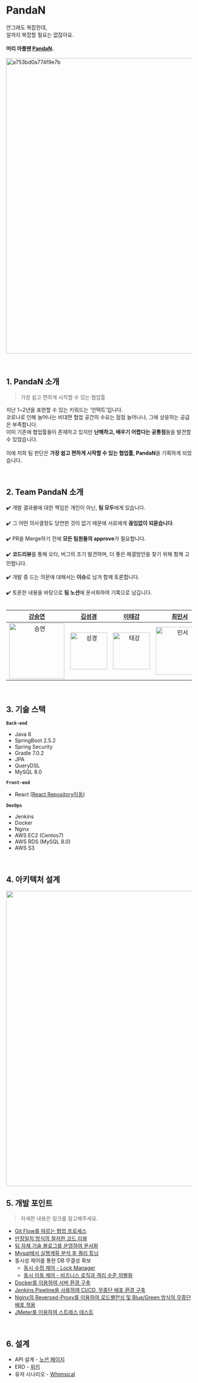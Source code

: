 # PandaN

안그래도 복잡한데, <br>
일까지 복잡할 필요는 없잖아요. <br>
<br>
**머리 아플땐 [PandaN](https://pandan.link/).**<br>
<br>
<img width="800px" alt="a753bd0a774f9e7b" src="https://user-images.githubusercontent.com/70243735/131826995-82cc5a66-88f4-47aa-beb2-3d2d1ddda4f8.png">

<br>

## 1. PandaN 소개
> 가장 쉽고 편하게 시작할 수 있는 협업툴

지난 1~2년을 표현할 수 있는 키워드는 '언택트'입니다. <br>
코로나로 인해 늘어나는 비대면 협업 공간의 수요는 점점 늘어나나, 그에 상응하는 공급은 부족합니다.  <br>
이미 기존에 협업툴들이 존재하고 있지만 **난해하고, 배우기 어렵다는 공통점**들을 발견할 수 있었습니다.  <br>
<br>
이에 저희 팀 판단은 **가장 쉽고 편하게 시작할 수 있는 협업툴, PandaN**을 기획하게 되었습니다.

<br>

## 2. Team PandaN 소개

:heavy_check_mark: 개발 결과물에 대한 책임은 개인이 아닌, **팀 모두**에게 있습니다. <br>
<br>
:heavy_check_mark: 그 어떤 의사결정도 당연한 것이 없기 때문에 서로에게 **끊임없이 되묻습니다**. <br>
<br>
:heavy_check_mark: PR을 Merge하기 전에 **모든 팀원들의 approve**가 필요합니다. <br> 
<br>
:heavy_check_mark: **코드리뷰**를 통해 오타, 버그의 조기 발견하며, 더 좋은 해결방안을 찾기 위해 함께 고민합니다. <br> 
<br>
:heavy_check_mark: 개발 중 드는 의문에 대해서는 **이슈**로 남겨 함께 토론합니다. <br> 
<br>
:heavy_check_mark: 토론한 내용을 바탕으로 **팀 노션**에 문서화하여 기록으로 남깁니다. <br> 
<br>


|  [강승연](https://github.com/tmddusgood)  |  [김성경](https://github.com/Code-Angler)  |  [이태강](https://github.com/BlossomWhale)  |  [최민서](https://github.com/mangdo)  | 
| :----------: |  :--------:  |  :---------: |  :---------: | 
| <img src="https://user-images.githubusercontent.com/70243735/131817966-37cd30fa-41e3-4806-a5dc-30b639b55114.png" width="150px" alt="승연"/> | <img src="https://user-images.githubusercontent.com/70243735/131817957-e3c4e507-2013-4289-a97a-0f532dbf5b69.jpg" width="100px" alt="성경"/> | <img src="https://user-images.githubusercontent.com/70243735/131817961-fe1ad30c-4ba5-44e4-9f09-1de7ea8ae7ab.png" width="100px" alt="태강"/> | <img src="https://user-images.githubusercontent.com/70243735/131817954-a68398bc-c7c1-4b9d-9044-02e09d4b61db.png" width="130px" alt="민서"> |


<br>

## 3. 기술 스택
**`Back-end`**
- Java 8
- SpringBoot 2.5.2
- Spring Security
- Gradle 7.0.2
- JPA
- QueryDSL
- MySQL 8.0

**`Front-end`**
- React ([React Repository이동](https://github.com/Team-PandaN/Team-PandaN-Front))

**`DevOps`**
- Jenkins
- Docker
- Nginx
- AWS EC2 (Centos7)
- AWS RDS (MySQL 8.0)
- AWS S3

<br>

## 4. 아키텍처 설계
<img src="https://user-images.githubusercontent.com/39071543/131789746-8126a2b5-2709-40bb-b2be-7d3c9b953f44.png" width="800px">

<br>


## 5. 개발 포인트
> 자세한 내용은 링크를 참고해주세요.

* [Git Flow를 따르는 협업 프로세스](https://pandan.notion.site/945341227bd64432a973d4294b89db37)
* [만장일치 방식의 철저한 코드 리뷰](https://github.com/Team-PandaN/Team-PandaN-Back/pull/21)
* [팀 자체 기술 블로그를 운영하여 문서화](https://pandan.notion.site/ab1407eab5154d108f562b84f8cef731)
* [Mysql에서 실행계획 분석 후 쿼리 튜닝](https://www.notion.so/Mysql-0ca7bcd2a4b34333b3880693c7ed9e88)
* 동시성 제어를 통한 DB 무결성 확보
  * [동시 수정 제어 - Lock Manager](https://pandan.notion.site/930f626a77f642ab8f49ceffe035e3dc)
  * [동시 이동 제어 - 비즈니스 로직과 격리 수준 차별화](https://pandan.notion.site/58f5dd7e7ab340e8bec32c720a2ccc12)
* [Docker를 이용하여 서버 환경 구축](https://pandan.notion.site/Docker-7abd1f02b7b44883a85538bdaad56993)
* [Jenkins Pipeline을 사용하여 CI/CD, 무중단 배포 환경 구축](https://www.notion.so/Jenkins-Pipeline-CI-CD-4415efcb1e3646e0a6c60132d9f6945e)
* [Nginx의 Reversed-Proxy를 이용하여 로드밸런싱 및 Blue/Green 방식의 무중단 배포 적용](https://www.notion.so/Nginx-Blue-Green-fad34415851c42bd966a9a3d91b9f633)
* [JMeter를 이용하여 스트레스 테스트](https://pandan.notion.site/Apache-JMeter-7866603a868748ad97ca7eda1f4d8cd3)

<br>

## 6. 설계
* API 설계 - [노션 페이지](https://pandan.notion.site/98a6558c7da34f22b18a61e499ddb06d?v=732629e140434e29a74792f0c72a57d6)
* ERD - [위키](https://github.com/Team-PandaN/Team-PandaN-Back/wiki/PandaN-ERD)
* 유저 시나리오 - [Whimsical](https://whimsical.com/5xexH5xdKF2Ht6ruzf9FuH)
